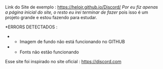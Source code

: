 Link do Site de exemplo : https://heloir.github.io/Discord/
*Por eu fiz apenas a página inicial do site, o resto eu irei terminar de fazer* pois isso é um projeto grande e estou fazendo para estudar.

*ERRORS DETECTADOS :
* - Imagem de fundo não está funcionando no GITHUB
* - Fonts não estão funcionando



Esse site foi inspirado no site oficial : https://discord.com


